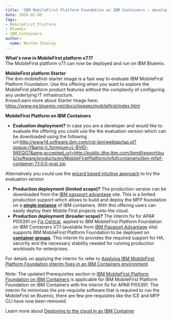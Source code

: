 ```yaml
---
title: 'IBM MobileFirst Platform Foundation on IBM Containers – development, production workloads'
date: 2016-02-08
tags:
- MobileFirst_Platform
- Bluemix
- IBM_Containers
author:
  name: Norton Stanley
---
```


**What's new in MobileFirst platform v7.1?**  
The MobileFirst platform v7.1 can now be deployed and run on IBM Bluemix.

**MobileFirst platform Starter**  
The ibm-mobilefirst-starter image is a fast way to evaluate IBM MobileFirst Platform Foundation. Use this offering when you want to explore the MobileFirst platform product features without the complexity of configuring any underlying IT infrastructure.  
Know/Learn more about Starter Image here: <a href="https://www.ng.bluemix.net/docs/images/mobilefirst/index.html" target="_blank">https://www.ng.bluemix.net/docs/images/mobilefirst/index.html</a>

**MobileFirst Platform on IBM Containers**

* **Evaluation deployment?**
In case you are a developer and would like to evaluate the offering you could use the the evaluation version which can be downloaded using the following url:<a href="http://www14.software.ibm.com/cgi-bin/weblap/lap.pl?popup=Y&amp;li_formnum=L-BVID-9XEQG7&amp;accepted_url=http://public.dhe.ibm.com/ibmdl/export/pub/software/products/en/MobileFirstPlatform/mfpfcontainers/ibm-mfpf-container-7.1.0.0-eval.zip">http://www14.software.ibm.com/cgi-bin/weblap/lap.pl?popup=Y&amp;li_formnum=L-BVID-9XEQG7&amp;accepted_url=http://public.dhe.ibm.com/ibmdl/export/pub/software/products/en/MobileFirstPlatform/mfpfcontainers/ibm-mfpf-container-7.1.0.0-eval.zip</a>

Alternatively you could use the <a href="https://developer.ibm.com/mobilefirstplatform/2015/10/02/ibm-mobilefirst-platform-foundation-containers-app/">wizard based intuitive approach</a> to try the evaluation version
* **Production deployment (limited scope)?**
The production version can be downloaded from the <a href="https://www-01.ibm.com/software/passportadvantage/">IBM passport advantage</a> site.
This is a limited production support which allows to build and deploy the MFP foundation on a **<u>single instance</u>** of IBM containers. With this offering users can easily deploy their Mobile First projects onto the cloud.
* **Production deployment (broader scope)?**
The interim fix for APAR PI55391 on <a href="http://www-933.ibm.com/support/fixcentral/swg/selectFixes?parent=ibm~Other%2Bsoftware&amp;product=ibm/Other+software/IBM+MobileFirst+Platform+Foundation&amp;release=7.1.0.0&amp;platform=All&amp;function=aparId&amp;apars=PI55391">Fix Central</a>, applied to IBM MobileFirst Platform Foundation on IBM Containers V7.1 (available from <a href="https://www-01.ibm.com/software/passportadvantage/">IBM Passport Advantage</a> site) supports IBM MobileFirst Platform Foundation to be deployed on **<u>container groups</u>**. This interim fix provides the required support for HA, security and the necessary stability needed for running production workloads for enterprises.

For details on applying the interim fix refer to <a href="https://www-01.ibm.com/support/knowledgecenter/SSHS8R_7.1.0/com.ibm.worklight.deploy.doc/deploy/t_apply_interim_fix.dita?lang=en">Applying IBM MobileFirst Platform Foundation interim fixes in an IBM Containers environment</a>.

Note: The updated Prerequisites section in <a href="https://www-01.ibm.com/support/knowledgecenter/SSHS8R_7.1.0/com.ibm.worklight.deploy.doc/deploy/c_advanced_user_container.html%23prereq?lang=en">IBM MobileFirst Platform Foundation on IBM Containers</a> is applicable for IBM MobileFirst Platform Foundation on IBM Containers with the interim fix for APAR PI55391. The interim fix minimizes the pre-requisite software that is required to run the MobileFirst on Bluemix, there are few pre-requisites like the ICE and MFP CLI have now been removed.

Learn more about <a href="https://www-01.ibm.com/support/knowledgecenter/SSHS8R_7.1.0/com.ibm.worklight.deploy.doc/deploy/c_deploy_cloud_container.html?lang=en-us">Deploying to the cloud in an IBM Container</a>
